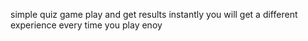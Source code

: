 simple quiz game
play and get results instantly
you will get a different experience every time you play
enoy
